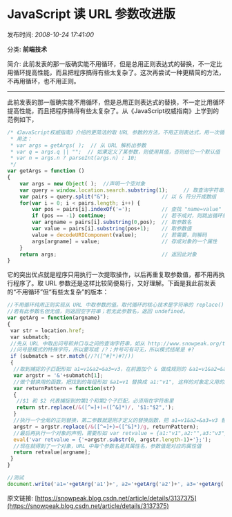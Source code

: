 # JavaScript 读 URL 参数改进版

发布时间: *2008-10-24 17:41:00*

分类: __前端技术__

简介: 此前发表的那一版确实能不用循环，但是总用正则表达式的替换，不一定比用循环提高性能，而且把程序搞得有些太复杂了。这次再尝试一种更精简的方法，不再用循环，也不用正则。

---------

此前发表的那一版确实能不用循环，但是总用正则表达式的替换，不一定比用循环提高性能，而且把程序搞得有些太复杂了。从《JavaScript权威指南》上学到的范例如下，


```javascript
/* 《JavaScript权威指南》介绍的更简洁的取 URL 参数的方法，不用正则表达式，用一次循环。一次性返回一个对象的好处是只需要调用一次此函数，参数和值对可以存在一个对象里，以后再取其它参数的值就不用再调用此函数了，只要取对象的属性就行了。
 * 用法：
 * var args = getArgs( );  // 从 URL 解析出参数
 * var q = args.q || "";  // 如果定义了某参数，则使用其值，否则给它一个默认值
 * var n = args.n ? parseInt(args.n) : 10;
 */
var getArgs = function ()
{
    var args = new Object( );  //声明一个空对象
    var query = window.location.search.substring(1);     // 取查询字符串，如从 http://www.snowpeak.org/testjs.htm?a1=v1&a2=&a3=v3#anchor 中截出 a1=v1&a2=&a3=v3。
    var pairs = query.split("&");                 // 以 & 符分开成数组
    for(var i = 0; i < pairs.length; i++) {
        var pos = pairs[i].indexOf('=');          // 查找 "name=value" 对
        if (pos == -1) continue;                  // 若不成对，则跳出循环继续下一对
        var argname = pairs[i].substring(0,pos);  // 取参数名
        var value = pairs[i].substring(pos+1);    // 取参数值
        value = decodeURIComponent(value);        // 若需要，则解码
        args[argname] = value;                    // 存成对象的一个属性
    }
    return args;                                  // 返回此对象
}
```

它的突出优点就是程序只用执行一次提取操作，以后再重复取参数值，都不用再执行程序了。取 URL 参数还是这样比较简便易行，又好理解。下面是我此前发表的“不用循环”但“有些太复杂”的版本：


```javascript
//不用循环纯用正则实现从 URL 中取参数的值。取代循环的核心技术是字符串的 replace() 方法可以用函数作第二参数，按用户定义的方式去替换。
//若有此参数名但无值，则返回空字符串；若无此参数名，返回 undefined。
var getArg = function(argname)
{
 var str = location.href;
 var submatch;
 //先从 URL 中取出问号和井口与之间的查询字符串，如从 http://www.snowpeak.org/testjs.htm?a1=v1&a2=&a3=v3#anchor 中截出 a1=v1&a2=&a3=v3。
 //问号是模式的特殊字符，所以要写成 /?；井号可有可无，所以模式结尾是 #?
 if (submatch = str.match(//?([^#]*)#?/))
 {
  //取到捕捉的子匹配形如 a1=v1&a2=&a3=v3，在前面加个 & 做成规则的 &a1=v1&a2=&a3=v3 便于下一步替换
  var argstr = '&'+submatch[1];
  //做个替换用的函数，把找到的每组形如 &a1=v1 替换成 a1:"v1", 这样的对象定义用的属性声明
  var returnPattern = function(str)
  {
   //$1 和 $2 代表捕捉到的第1个和第2个子匹配，必须用在字符串里
   return str.replace(/&([^=]+)=([^&]*)/, '$1:"$2",');
  }
  //执行一个全局的正则替换，第二参数就是刚才定义的替换函数，把 a1=v1&a2=&a3=v3 替换成 a1:"v1",a2:"",a3:"v3",
  argstr = argstr.replace(/&([^=]+)=([^&]*)/g, returnPattern);
  //最后再执行一个对象的声明，需要形如 var retvalue = {a1:"v1",a2:"",a3:"v3"}; 的对象声明，而刚才替换完的字符串结尾还有个逗号，把结尾的逗号用 substr 截掉即可
  eval('var retvalue = {'+argstr.substr(0, argstr.length-1)+'};');
  //现在就得到了一个对象，URL 中每个参数名是其属性名，参数值是对应的属性值
  return retvalue[argname];
 }
}

//测试
document.write('a1='+getArg('a1')+', a2='+getArg('a2')+', a3='+getArg('a3'));
```

原文链接: [https://snowpeak.blog.csdn.net/article/details/3137375](https://snowpeak.blog.csdn.net/article/details/3137375)
